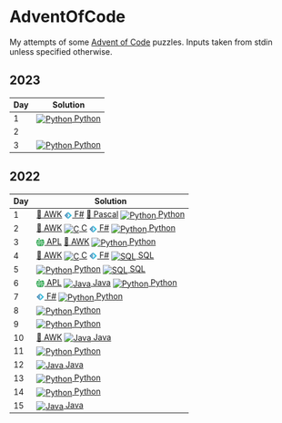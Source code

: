 # AdventOfCode
My attempts of some [Advent of Code](https://adventofcode.com/) puzzles. 
Inputs taken from stdin unless specified otherwise.

## 2023
| Day | Solution                                                                                                                                                                      |
|-----|-------------------------------------------------------------------------------------------------------------------------------------------------------------------------------|
| 1   | [<img src="https://cdn.jsdelivr.net/gh/devicons/devicon/icons/python/python-original.svg" alt="Python" style="height: 1em; vertical-align:middle"> Python](2023/python/01.py)                                                                                                                                                                             |
| 2   |  |
| 3   | [<img src="https://cdn.jsdelivr.net/gh/devicons/devicon/icons/python/python-original.svg" alt="Python" style="height: 1em; vertical-align:middle"> Python](2023/python/03.py) |

## 2022
|Day|Solution|
|-|-|
|1|   [📄 AWK](2022/awk/01.awk)  [<img src="_misc/fsharp.png" alt="F#" style="height: 1em; vertical-align:middle"> F#](2022/fsharp/01.fs)  [📄 Pascal](2022/pascal/01.pas)  [<img src="https://cdn.jsdelivr.net/gh/devicons/devicon/icons/python/python-original.svg" alt="Python" style="height: 1em; vertical-align:middle"> Python](2022/python/01.py) |
|2|   [📄 AWK](2022/awk/02.awk)  [<img src="https://cdn.jsdelivr.net/gh/devicons/devicon/icons/c/c-original.svg" alt="C" style="height: 1em; vertical-align:middle"> C](2022/c/02.c)  [<img src="_misc/fsharp.png" alt="F#" style="height: 1em; vertical-align:middle"> F#](2022/fsharp/02.fs)  [<img src="https://cdn.jsdelivr.net/gh/devicons/devicon/icons/python/python-original.svg" alt="Python" style="height: 1em; vertical-align:middle"> Python](2022/python/02.py) |
|3|   [<img src="_misc/apl.png" alt="APL" style="height: 1em; vertical-align:middle"> APL](2022/apl/03.apl)  [📄 AWK](2022/awk/03.awk)  [<img src="https://cdn.jsdelivr.net/gh/devicons/devicon/icons/python/python-original.svg" alt="Python" style="height: 1em; vertical-align:middle"> Python](2022/python/03.py) |
|4|   [📄 AWK](2022/awk/04.awk)  [<img src="https://cdn.jsdelivr.net/gh/devicons/devicon/icons/c/c-original.svg" alt="C" style="height: 1em; vertical-align:middle"> C](2022/c/04.c)  [<img src="_misc/fsharp.png" alt="F#" style="height: 1em; vertical-align:middle"> F#](2022/fsharp/04.fs)  [<img src="https://cdn.jsdelivr.net/gh/devicons/devicon/icons/postgresql/postgresql-original.svg" alt="SQL" style="height: 1em; vertical-align:middle"> SQL](2022/sql/04.sql) |
|5|   [<img src="https://cdn.jsdelivr.net/gh/devicons/devicon/icons/python/python-original.svg" alt="Python" style="height: 1em; vertical-align:middle"> Python](2022/python/05.py)  [<img src="https://cdn.jsdelivr.net/gh/devicons/devicon/icons/postgresql/postgresql-original.svg" alt="SQL" style="height: 1em; vertical-align:middle"> SQL](2022/sql/05.sql) |
|6|   [<img src="_misc/apl.png" alt="APL" style="height: 1em; vertical-align:middle"> APL](2022/apl/06.apl)  [<img src="https://cdn.jsdelivr.net/gh/devicons/devicon/icons/java/java-original.svg" alt="Java" style="height: 1em; vertical-align:middle"> Java](2022/java/Day06.java)  [<img src="https://cdn.jsdelivr.net/gh/devicons/devicon/icons/python/python-original.svg" alt="Python" style="height: 1em; vertical-align:middle"> Python](2022/python/06.py) |
|7|   [<img src="_misc/fsharp.png" alt="F#" style="height: 1em; vertical-align:middle"> F#](2022/fsharp/07.fsx)  [<img src="https://cdn.jsdelivr.net/gh/devicons/devicon/icons/python/python-original.svg" alt="Python" style="height: 1em; vertical-align:middle"> Python](2022/python/07.py) |
|8|   [<img src="https://cdn.jsdelivr.net/gh/devicons/devicon/icons/python/python-original.svg" alt="Python" style="height: 1em; vertical-align:middle"> Python](2022/python/08.py) |
|9|   [<img src="https://cdn.jsdelivr.net/gh/devicons/devicon/icons/python/python-original.svg" alt="Python" style="height: 1em; vertical-align:middle"> Python](2022/python/09.py) |
|10|   [📄 AWK](2022/awk/10.awk)  [<img src="https://cdn.jsdelivr.net/gh/devicons/devicon/icons/java/java-original.svg" alt="Java" style="height: 1em; vertical-align:middle"> Java](2022/java/Day10.java) |
|11|   [<img src="https://cdn.jsdelivr.net/gh/devicons/devicon/icons/python/python-original.svg" alt="Python" style="height: 1em; vertical-align:middle"> Python](2022/python/11.py) |
|12|   [<img src="https://cdn.jsdelivr.net/gh/devicons/devicon/icons/java/java-original.svg" alt="Java" style="height: 1em; vertical-align:middle"> Java](2022/java/Day12.java) |
|13|   [<img src="https://cdn.jsdelivr.net/gh/devicons/devicon/icons/python/python-original.svg" alt="Python" style="height: 1em; vertical-align:middle"> Python](2022/python/13.py) |
|14|   [<img src="https://cdn.jsdelivr.net/gh/devicons/devicon/icons/python/python-original.svg" alt="Python" style="height: 1em; vertical-align:middle"> Python](2022/python/14.py) |
|15|   [<img src="https://cdn.jsdelivr.net/gh/devicons/devicon/icons/java/java-original.svg" alt="Java" style="height: 1em; vertical-align:middle"> Java](2022/java/Day15.java) |
